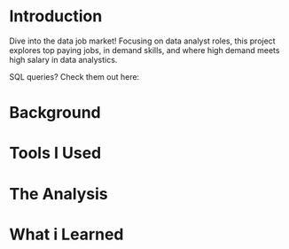 # Introduction
Dive into the data job market! Focusing on data analyst roles, this project explores top paying jobs, in demand skills, and where high demand meets high salary in data analystics.

SQL queries? Check them out here: 

# Background

# Tools I Used

# The Analysis

# What i Learned
